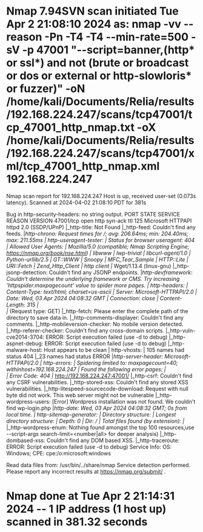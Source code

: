 # Nmap 7.94SVN scan initiated Tue Apr  2 21:08:10 2024 as: nmap -vv --reason -Pn -T4 -T4 --min-rate=500 -sV -p 47001 "--script=banner,(http* or ssl*) and not (brute or broadcast or dos or external or http-slowloris* or fuzzer)" -oN /home/kali/Documents/Relia/results/192.168.224.247/scans/tcp47001/tcp_47001_http_nmap.txt -oX /home/kali/Documents/Relia/results/192.168.224.247/scans/tcp47001/xml/tcp_47001_http_nmap.xml 192.168.224.247
Nmap scan report for 192.168.224.247
Host is up, received user-set (0.073s latency).
Scanned at 2024-04-02 21:08:10 PDT for 381s

Bug in http-security-headers: no string output.
PORT      STATE SERVICE REASON          VERSION
47001/tcp open  http    syn-ack ttl 125 Microsoft HTTPAPI httpd 2.0 (SSDP/UPnP)
|_http-title: Not Found
|_http-feed: Couldn't find any feeds.
|_http-chrono: Request times for /; avg: 206.64ms; min: 204.40ms; max: 211.55ms
| http-useragent-tester: 
|   Status for browser useragent: 404
|   Allowed User Agents: 
|     Mozilla/5.0 (compatible; Nmap Scripting Engine; https://nmap.org/book/nse.html)
|     libwww
|     lwp-trivial
|     libcurl-agent/1.0
|     Python-urllib/2.5
|     GT::WWW
|     Snoopy
|     MFC_Tear_Sample
|     HTTP::Lite
|     URI::Fetch
|     Zend_Http_Client
|     http client
|_    Wget/1.13.4 (linux-gnu)
|_http-jsonp-detection: Couldn't find any JSONP endpoints.
|_http-devframework: Couldn't determine the underlying framework or CMS. Try increasing 'httpspider.maxpagecount' value to spider more pages.
| http-headers: 
|   Content-Type: text/html; charset=us-ascii
|   Server: Microsoft-HTTPAPI/2.0
|   Date: Wed, 03 Apr 2024 04:08:32 GMT
|   Connection: close
|   Content-Length: 315
|   
|_  (Request type: GET)
|_http-fetch: Please enter the complete path of the directory to save data in.
|_http-comments-displayer: Couldn't find any comments.
|_http-mobileversion-checker: No mobile version detected.
|_http-referer-checker: Couldn't find any cross-domain scripts.
|_http-vuln-cve2014-3704: ERROR: Script execution failed (use -d to debug)
|_http-aspnet-debug: ERROR: Script execution failed (use -d to debug)
|_http-malware-host: Host appears to be clean
| http-vhosts: 
| 105 names had status 404
|_23 names had status ERROR
|_http-server-header: Microsoft-HTTPAPI/2.0
| http-errors: 
| Spidering limited to: maxpagecount=40; withinhost=192.168.224.247
|   Found the following error pages: 
|   
|   Error Code: 404
|_  	http://192.168.224.247:47001/
|_http-csrf: Couldn't find any CSRF vulnerabilities.
|_http-stored-xss: Couldn't find any stored XSS vulnerabilities.
|_http-litespeed-sourcecode-download: Request with null byte did not work. This web server might not be vulnerable
|_http-wordpress-users: [Error] Wordpress installation was not found. We couldn't find wp-login.php
|_http-date: Wed, 03 Apr 2024 04:08:32 GMT; 0s from local time.
| http-sitemap-generator: 
|   Directory structure:
|   Longest directory structure:
|     Depth: 0
|     Dir: /
|   Total files found (by extension):
|_    
|_http-wordpress-enum: Nothing found amongst the top 100 resources,use --script-args search-limit=<number|all> for deeper analysis)
|_http-dombased-xss: Couldn't find any DOM based XSS.
|_http-traceroute: ERROR: Script execution failed (use -d to debug)
Service Info: OS: Windows; CPE: cpe:/o:microsoft:windows

Read data files from: /usr/bin/../share/nmap
Service detection performed. Please report any incorrect results at https://nmap.org/submit/ .
# Nmap done at Tue Apr  2 21:14:31 2024 -- 1 IP address (1 host up) scanned in 381.32 seconds
